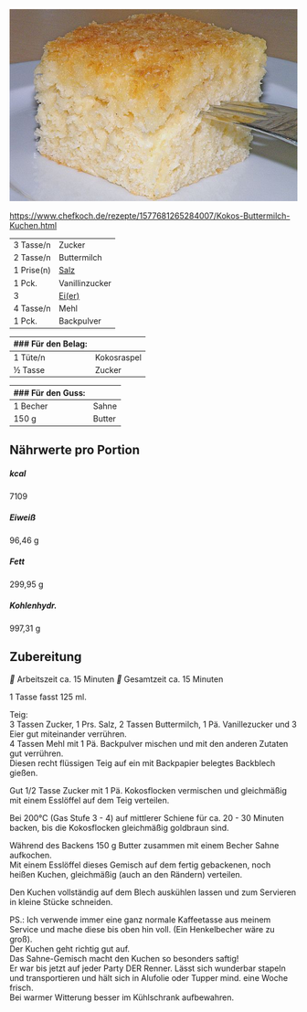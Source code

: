 ![](../_bilder/ButtermilchKokosKuchen.png)

https://www.chefkoch.de/rezepte/1577681265284007/Kokos-Buttermilch-Kuchen.html

|            |                                                                                                                       |
| ---------- | --------------------------------------------------------------------------------------------------------------------- |
| 3 Tasse/n  | Zucker                                                                                                                |
| 2 Tasse/n  | Buttermilch                                                                                                           |
| 1 Prise(n) | [Salz](https://www.chefkoch.de/magazin/artikel/1054,2/Chefkoch/Salz-unser-wichtigstes-Gewuerz.html)                   |
| 1 Pck.     | Vanillinzucker                                                                                                        |
| 3          | [Ei(er)](https://www.chefkoch.de/magazin/artikel/908,0/Chefkoch/Das-Ei-der-heimliche-Kuechenstar-im-Rampenlicht.html) |
| 4 Tasse/n  | Mehl                                                                                                                  |
| 1 Pck.     | Backpulver                                                                                                            |

| ### Für den Belag: |             |
| ------------------ | ----------- |
| 1 Tüte/n           | Kokosraspel |
| ½ Tasse            | Zucker      |

| ### Für den Guss: |        |
| ----------------- | ------ |
| 1 Becher          | Sahne  |
| 150 g             | Butter |

## Nährwerte pro Portion

##### kcal

7109

##### Eiweiß

96,46 g

##### Fett

299,95 g

##### Kohlenhydr.

997,31 g

## Zubereitung

__ Arbeitszeit ca. 15 Minuten __ Gesamtzeit ca. 15 Minuten

1 Tasse fasst 125 ml.  

Teig:  
3 Tassen Zucker, 1 Prs. Salz, 2 Tassen Buttermilch, 1 Pä. Vanillezucker und 3 Eier gut miteinander verrühren.  
4 Tassen Mehl mit 1 Pä. Backpulver mischen und mit den anderen Zutaten gut verrühren.  
Diesen recht flüssigen Teig auf ein mit Backpapier belegtes Backblech gießen.  

Gut 1/2 Tasse Zucker mit 1 Pä. Kokosflocken vermischen und gleichmäßig mit einem Esslöffel auf dem Teig verteilen.  

Bei 200°C (Gas Stufe 3 - 4) auf mittlerer Schiene für ca. 20 - 30 Minuten backen, bis die Kokosflocken gleichmäßig goldbraun sind.  

Während des Backens 150 g Butter zusammen mit einem Becher Sahne aufkochen.  
Mit einem Esslöffel dieses Gemisch auf dem fertig gebackenen, noch heißen Kuchen, gleichmäßig (auch an den Rändern) verteilen.  

Den Kuchen vollständig auf dem Blech auskühlen lassen und zum Servieren in kleine Stücke schneiden.  

PS.: Ich verwende immer eine ganz normale Kaffeetasse aus meinem Service und mache diese bis oben hin voll. (Ein Henkelbecher wäre zu groß).  
Der Kuchen geht richtig gut auf.  
Das Sahne-Gemisch macht den Kuchen so besonders saftig!  
Er war bis jetzt auf jeder Party DER Renner. Lässt sich wunderbar stapeln und transportieren und hält sich in Alufolie oder Tupper mind. eine Woche frisch.  
Bei warmer Witterung besser im Kühlschrank aufbewahren.